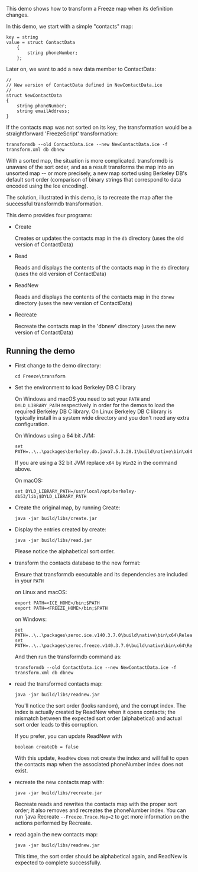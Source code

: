 This demo shows how to transform a Freeze map when its definition changes.

In this demo, we start with a simple "contacts" map:

```
key = string
value = struct ContactData
    {
        string phoneNumber;
    };
```

Later on, we want to add a new data member to ContactData:

```
//
// New version of ContactData defined in NewContactData.ice
//
struct NewContactData
{
    string phoneNumber;
    string emailAddress;
}
```

If the contacts map was not sorted on its key, the transformation
would be a straightforward 'FreezeScript' transformation:

```
transformdb --old ContactData.ice --new NewContactData.ice -f transform.xml db dbnew
```

With a sorted map, the situation is more complicated. transformdb is unaware of
the sort order, and as a result transforms the map into an unsorted map -- or
more precisely, a new map sorted using Berkeley DB's default sort order
(comparison of binary strings that correspond to data encoded using the Ice
encoding).

The solution, illustrated in this demo, is to recreate the map after the
successful transformdb transformation.

This demo provides four programs:

 * Create

   Creates or updates the contacts map in the `db` directory (uses the old
   version of ContactData)

 * Read

   Reads and displays the contents of the contacts map in the `db` directory
   (uses the old version of ContactData)

 * ReadNew

   Reads and displays the contents of the contacts map in the `dbnew` directory
   (uses the new version of ContactData)

 * Recreate

   Recreate the contacts map in the 'dbnew' directory (uses the new version of
   ContactData)

## Running the demo

* First change to the demo directory:

  ```
  cd Freeze\transform
  ```

* Set the environment to load Berkeley DB C library

  On Windows and macOS you need to set your `PATH` and `DYLD_LIBRARY_PATH`
  respectively in order for the demos to load the required Berkeley DB C
  library. On Linux Berkeley DB C library is typically install in a system
  wide directory and you don't need any extra configuration.

  On Windows using a 64 bit JVM:

  ```
  set PATH=..\..\packages\berkeley.db.java7.5.3.28.1\build\native\bin\x64;%PATH%
  ```

  If you are using a 32 bit JVM replace `x64` by `Win32` in the command above.

  On macOS:

  ```
  set DYLD_LIBRARY_PATH=/usr/local/opt/berkeley-db53/lib;$DYLD_LIBRARY_PATH

  ```

 * Create the original map, by running Create:

   ```
   java -jar build/libs/create.jar
   ```

 * Display the entries created by create:

   ```
   java -jar build/libs/read.jar

   ```

   Please notice the alphabetical sort order.

 * transform the contacts database to the new format:

   Ensure that transformdb executable and its dependencies are included in your
   `PATH`

   on Linux and macOS:

   ```
   export PATH=<ICE_HOME>/bin;$PATH
   export PATH=<FREEZE_HOME>/bin;$PATH
   ```

   on Windows:

   ```
   set PATH=..\..\packages\zeroc.ice.v140.3.7.0\build\native\bin\x64\Release;%PATH%
   set PATH=..\..\packages\zeroc.freeze.v140.3.7.0\build\native\bin\x64\Release;%PATH%
   ```

   And then run the transformdb command as:

   ```
   transformdb --old ContactData.ice --new NewContactData.ice -f transform.xml db dbnew
   ```

 * read the transformed contacts map:

   ```
   java -jar build/libs/readnew.jar
   ```

   You'll notice the sort order (looks random), and the corrupt index. The index
   is actually created by ReadNew when it opens contacts; the mismatch between
   the expected sort order (alphabetical) and actual sort order leads to this
   corruption.

   If you prefer, you can update ReadNew with

   ```
   boolean createDb = false
   ```

   With this update, `ReadNew` does not create the index and will fail to open
   the contacts map when the associated phoneNumber index does not exist.

 * recreate the new contacts map with:

   ```
   java -jar build/libs/recreate.jar

   ```

   Recreate reads and rewrites the contacts map with the proper sort order; it
   also removes and recreates the phoneNumber index. You can run 'java Recreate
   `--Freeze.Trace.Map=2` to get more information on the actions performed by
   Recreate.

 * read again the new contacts map:

   ```
   java -jar build/libs/readnew.jar
   ```

   This time, the sort order should be alphabetical again, and ReadNew is
   expected to complete successfully.
